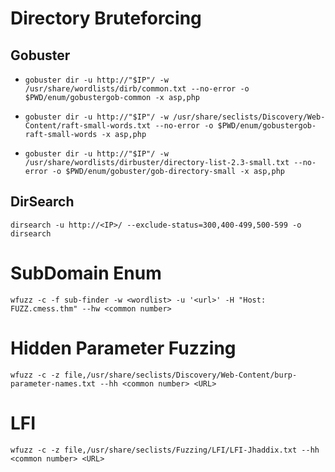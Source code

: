 # Directory Bruteforcing

## Gobuster
- `gobuster dir -u http://"$IP"/ -w /usr/share/wordlists/dirb/common.txt --no-error -o $PWD/enum/gobustergob-common -x asp,php`

- `gobuster dir -u http://"$IP"/ -w /usr/share/seclists/Discovery/Web-Content/raft-small-words.txt --no-error -o $PWD/enum/gobustergob-raft-small-words -x asp,php`

- `gobuster dir -u http://"$IP"/ -w /usr/share/wordlists/dirbuster/directory-list-2.3-small.txt --no-error -o $PWD/enum/gobuster/gob-directory-small -x asp,php`

## DirSearch
`dirsearch -u http://<IP>/ --exclude-status=300,400-499,500-599 -o dirsearch`

# SubDomain Enum
`wfuzz -c -f sub-finder -w <wordlist> -u '<url>' -H "Host: FUZZ.cmess.thm" --hw <common number>`

# Hidden Parameter Fuzzing
`wfuzz -c -z file,/usr/share/seclists/Discovery/Web-Content/burp-parameter-names.txt --hh <common number> <URL>`

# LFI
`wfuzz -c -z file,/usr/share/seclists/Fuzzing/LFI/LFI-Jhaddix.txt --hh <common number> <URL>`